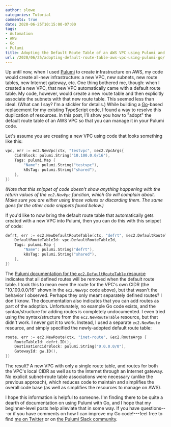 ```yaml
---
author: slowe
categories: Tutorial
comments: true
date: 2020-06-25T10:15:00-07:00
tags:
- Automation
- AWS
- Go
- Pulumi
title: Adopting the Default Route Table of an AWS VPC using Pulumi and Go
url: /2020/06/25/adopting-default-route-table-aws-vpc-using-pulumi-go/
---
```


Up until now, when I used [Pulumi][link-1] to create infrastructure on AWS, my code would create all-new infrastructure: a new VPC, new subnets, new route tables, new Internet gateway, etc. One thing bothered me, though: when I created a new VPC, that new VPC automatically came with a default route table. My code, however, would create a new route table and then explicitly associate the subnets with that new route table. This seemed less than ideal. (What can I say? I'm a stickler for details.) While building a [Go][link-2]-based replacement for my existing TypeScript code, I found a way to resolve this duplication of resources. In this post, I'll show you how to "adopt" the default route table of an AWS VPC so that you can manage it in your Pulumi code.<!--more-->

Let's assume you are creating a new VPC using code that looks something like this:

```go
vpc, err := ec2.NewVpc(ctx, "testvpc", &ec2.VpcArgs{
	CidrBlock: pulumi.String("10.100.0.0/16"),
	Tags: pulumi.Map {
		"Name": pulumi.String("testvpc"),
		k8sTag: pulumi.String("shared"),
	},
})
```

_(Note that this snippet of code doesn't show anything happening with the return values of the `ec2.NewVpc` function, which Go will complain about. Make sure you are either using those values or discarding them. The same goes for the other code snippets found below.)_

If you'd like to now bring the default route table that automatically gets created with a new VPC into Pulumi, then you can do this with this snippet of code:

```go
defrt, err := ec2.NewDefaultRouteTable(ctx, "defrt", &ec2.DefaultRouteTableArgs{
	DefaultRouteTableId: vpc.DefaultRouteTableId,
	Tags: pulumi.Map {
		"Name": pulumi.String("defrt"),
		k8sTag: pulumi.String("shared"),
	},
})
```

The [Pulumi documentation for the `ec2.DefaultRouteTable` resource][link-3] indicates that all defined routes will be removed when the default route table. I took this to mean even the route for the VPC's own CIDR (the "10.100.0.0/16" shown in the `ec2.NewVpc` code above), but that wasn't the behavior I observed. Perhaps they only meant separately defined routes? I don't know. The documentation also indicates that you can add routes as part of the adoption. Unfortunately, no example Go code exists, and the syntax/structure for adding routes is completely undocumented. I even tried using the syntax/structure from the `ec2.NewRouteTable` resource, but that didn't work. I never got it to work. Instead, I used a separate `ec2.NewRoute` resource, and simply specified the newly-adopted default route table:

```go
route, err := ec2.NewRoute(ctx, "inet-route", &ec2.RouteArgs {
	RouteTableId: defrt.ID(),
	DestinationCidrBlock: pulumi.String("0.0.0.0/0"),
	GatewayId: gw.ID(),
})
```

The result? A new VPC with only a single route table, and routes for both the VPC's local CIDR as well as to the Internet through an Internet gateway. No explicit subnet-route table associations were necessary (unlike the previous approach), which reduces code to maintain and simplifies the overall code base (as well as simplifies the resources to manage on AWS).

I hope this information is helpful to someone. I'm finding there to be quite a dearth of documentation on using Pulumi with Go, and I hope that my beginner-level posts help alleviate that in some way. If you have questions---or if you have comments on how I can improve my Go code!---feel free to find [me on Twitter][link-5] or on [the Pulumi Slack community][link-4].

[link-1]: https://www.pulumi.com/
[link-2]: https://golang.org/
[link-3]: https://www.pulumi.com/docs/reference/pkg/aws/ec2/defaultroutetable/
[link-4]: https://pulumi-community.slack.com/
[link-5]: https://twitter.com/scott_lowe/
